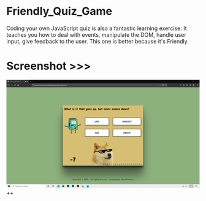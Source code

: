 # Friendly_Quiz_Game
Coding your own JavaScript quiz is also a fantastic learning exercise. It teaches you how to deal with events, manipulate the DOM, handle user input, give feedback to the user. This one is better because it's Friendly. 

# Screenshot >>>
![alt](https://github.com/AhsanParadise/Friendly_Quiz_Game/blob/master/ScreenShot.png?raw=true)
++

